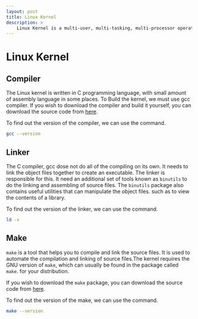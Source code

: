 ```yaml
---
layout: post
title: Linux Kernel
description: >
    Linux Kernel is a multi-user, multi-tasking, multi-processor operating system. It is the kernel of the Linux operating system.
---
```


# Linux Kernel


## Compiler

The Linux kernel is written in C programming language, with small amount of assembly language in some places. To Build the kernel, we must use gcc compiler. If you wish to download the compiler and build it yourself, you can download the source code from [here](https://www.gnu.org/software/gcc/download.html).

To find out the version of the compiler, we can use the command.

```bash
gcc --version
```

## Linker

The C compiler, gcc dose not do all of the compiling on its own. It needs to link the object files together to create an executable. The linker is responsible for this. It need an additional set of tools known as `binutils` to do the linking and assembling of source files. The `binutils` package also contains useful utilities that can manipulate the object files. such as to view the contents of a library.

To find out the version of the linker, we can use the command.

```bash
ld -v
```

## Make

`make` is a tool that helps you to compile and link the source files. It is used to automate the compilation and linking of source files.The kernel requires the GNU version of `make`, which can usually be found in the package called `make`. for your distribution.

If you wish to download the `make` package, you can download the source code from [here](https://www.gnu.org/software/make/).

To find out the version of the make, we can use the command.

```bash
make --version
```
